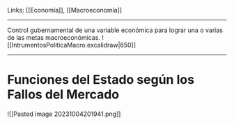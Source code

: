 Links: [[Economía]], [[Macroeconomía]]
___

Control gubernamental de una variable económica para lograr una o varias de las metas macroeconómicas. 
![[IntrumentosPoliticaMacro.excalidraw|650]]

___
# Funciones del Estado según los Fallos del Mercado

![[Pasted image 20231004201941.png]]

